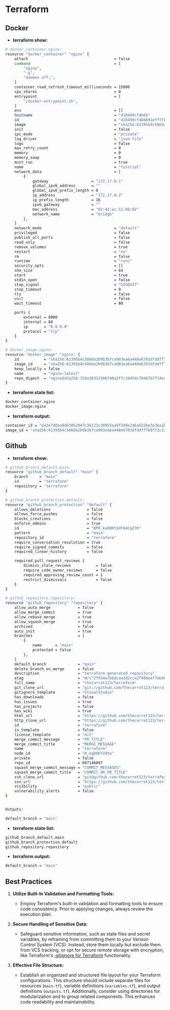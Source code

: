 # Terraform

## Docker

* **terraform show:**

```bash
# docker_container.nginx:
resource "docker_container" "nginx" {
    attach                                      = false
    command                                     = [
        "nginx",
        "-g",
        "daemon off;",
    ]
    container_read_refresh_timeout_milliseconds = 15000
    cpu_shares                                  = 0
    entrypoint                                  = [
        "/docker-entrypoint.sh",
    ]
    env                                         = []
    hostname                                    = "d18499cf4b66"
    id                                          = "d18499cf4b6691eff7f02f9c9538934d888d97ac8ffc939bc6a637cdc0c54e6b"
    image                                       = "sha256:61395b4c586da2b9b3b7ca903ea6a448e6783dfdd7f768ff2c1a0f3360aaba99"
    init                                        = false
    ipc_mode                                    = "private"
    log_driver                                  = "json-file"
    logs                                        = false
    max_retry_count                             = 0
    memory                                      = 0
    memory_swap                                 = 0
    must_run                                    = true
    name                                        = "tutorial"
    network_data                                = [
        {
            gateway                   = "172.17.0.1"
            global_ipv6_address       = ""
            global_ipv6_prefix_length = 0
            ip_address                = "172.17.0.2"
            ip_prefix_length          = 16
            ipv6_gateway              = ""
            mac_address               = "02:42:ac:11:00:02"
            network_name              = "bridge"
        },
    ]
    network_mode                                = "default"
    privileged                                  = false
    publish_all_ports                           = false
    read_only                                   = false
    remove_volumes                              = true
    restart                                     = "no"
    rm                                          = false
    runtime                                     = "runc"
    security_opts                               = []
    shm_size                                    = 64
    start                                       = true
    stdin_open                                  = false
    stop_signal                                 = "SIGQUIT"
    stop_timeout                                = 0
    tty                                         = false
    wait                                        = false
    wait_timeout                                = 60

    ports {
        external = 8000
        internal = 80
        ip       = "0.0.0.0"
        protocol = "tcp"
    }
}

# docker_image.nginx:
resource "docker_image" "nginx" {
    id           = "sha256:61395b4c586da2b9b3b7ca903ea6a448e6783dfdd7f768ff2c1a0f3360aaba99nginx:latest"
    image_id     = "sha256:61395b4c586da2b9b3b7ca903ea6a448e6783dfdd7f768ff2c1a0f3360aaba99"
    keep_locally = false
    name         = "nginx:latest"
    repo_digest  = "nginx@sha256:32da30332506740a2f7c34d5dc70467b7f14ec67d912703568daff790ab3f755"
}
```

* **terraform state list:**

```bash
docker_container.nginx
docker_image.nginx
```

* **terraform output:**

```bash
container_id = "da2e7d0aa9d630b2947c3b123c38955ea9f349e246a622be3e36a2b7b87fabc8"
image_id = "sha256:61395b4c586da2b9b3b7ca903ea6a448e6783dfdd7f768ff2c1a0f3360aaba99nginx:latest"
```

## Github

* **terraform show:**

```bash
# github_branch_default.main:
resource "github_branch_default" "main" {
    branch     = "main"
    id         = "terraform"
    repository = "terraform"
}

# github_branch_protection.default:
resource "github_branch_protection" "default" {
    allows_deletions                = false
    allows_force_pushes             = false
    blocks_creations                = false
    enforce_admins                  = true
    id                              = "BPR_kwDOKY2dt84CgZ7K"
    pattern                         = "main"
    repository_id                   = "terraform"
    require_conversation_resolution = true
    require_signed_commits          = false
    required_linear_history         = false

    required_pull_request_reviews {
        dismiss_stale_reviews           = false
        require_code_owner_reviews      = false
        required_approving_review_count = 1
        restrict_dismissals             = false
    }
}

# github_repository.repository:
resource "github_repository" "repository" {
    allow_auto_merge            = false
    allow_merge_commit          = true
    allow_rebase_merge          = true
    allow_squash_merge          = true
    archived                    = false
    auto_init                   = true
    branches                    = [
        {
            name      = "main"
            protected = false
        },
    ]
    default_branch              = "main"
    delete_branch_on_merge      = false
    description                 = "terraform generated repository"
    etag                        = "W/\"2f934a7bbdcaa3d2cca2f48beef7eb405a67389fd15d81707837f875b39d6027\""
    full_name                   = "thecarrot123/terraform"
    git_clone_url               = "git://github.com/thecarrot123/terraform.git"
    gitignore_template          = "VisualStudio"
    has_downloads               = false
    has_issues                  = true
    has_projects                = false
    has_wiki                    = true
    html_url                    = "https://github.com/thecarrot123/terraform"
    http_clone_url              = "https://github.com/thecarrot123/terraform.git"
    id                          = "terraform"
    is_template                 = false
    license_template            = "mit"
    merge_commit_message        = "PR_TITLE"
    merge_commit_title          = "MERGE_MESSAGE"
    name                        = "terraform"
    node_id                     = "R_kgDOKY2dtw"
    private                     = false
    repo_id                     = 697146807
    squash_merge_commit_message = "COMMIT_MESSAGES"
    squash_merge_commit_title   = "COMMIT_OR_PR_TITLE"
    ssh_clone_url               = "git@github.com:thecarrot123/terraform.git"
    svn_url                     = "https://github.com/thecarrot123/terraform"
    visibility                  = "public"
    vulnerability_alerts        = false
}


Outputs:

default_branch = "main"
```

* **terraform state list:**

```bash
github_branch_default.main
github_branch_protection.default
github_repository.repository
```

* **terraform output:**

```bash
default_branch = "main"
```

## Best Practices

1. **Utilize Built-In Validation and Formatting Tools:**

    * Employ Terraform's built-in validation and formatting tools to ensure code consistency. Prior to applying changes, always review the execution plan.

2. **Secure Handling of Sensitive Data:**

    * Safeguard sensitive information, such as state files and secret variables, by refraining from committing them to your Version Control System (VCS). Instead, store them locally but exclude them from VCS tracking, or opt for secure remote storage with encryption, like Terraform's [.gitignore for Terraform](https://www.terraform.io/docs/cli/config/config-file.html#gitignore) functionality.

3. **Effective File Structure:**

    * Establish an organized and structured file layout for your Terraform configurations. This structure should include separate files for resources (`main.tf`), variable definitions (`variables.tf`), and output definitions (`outputs.tf`). Additionally, consider using directories for modularization and to group related components. This enhances code readability and maintainability.
